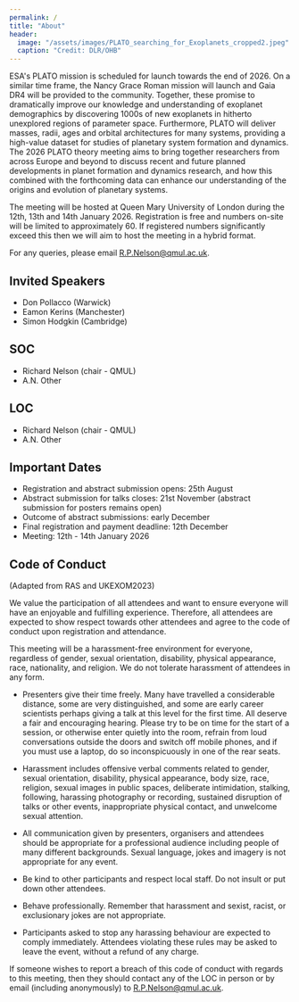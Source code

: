 ```yaml
---
permalink: /
title: "About"
header: 
  image: "/assets/images/PLATO_searching_for_Exoplanets_cropped2.jpeg"
  caption: "Credit: DLR/OHB"
---
```


ESA's PLATO mission is scheduled for launch towards the end of 2026. On a similar time frame, the Nancy Grace Roman mission will launch and Gaia DR4 will be provided to the community. Together, these promise to dramatically improve our knowledge and understanding of exoplanet demographics by discovering 1000s of new exoplanets in hitherto unexplored regions of parameter space. Furthermore, PLATO will deliver masses, radii, ages and orbital architectures for many systems, providing a high-value dataset for studies of planetary system formation and dynamics. The 2026 PLATO theory meeting aims to bring together researchers from across Europe and beyond to discuss recent and future planned developments in planet formation and dynamics research, and how this combined with the forthcoming data can enhance our understanding of the origins and evolution of planetary systems.

The meeting will be hosted at Queen Mary University of London during the 12th, 13th and 14th January 2026. Registration is free and numbers on-site will be limited to approximately 60. If registered numbers significantly exceed this then we will aim to host the meeting in a hybrid format.

For any queries, please email [R.P.Nelson@qmul.ac.uk](mailto:R.P.Nelson@qmul.ac.uk).

## Invited Speakers
- Don Pollacco (Warwick)
- Eamon Kerins (Manchester)
- Simon Hodgkin (Cambridge)

## SOC
- Richard Nelson (chair - QMUL)
- A.N. Other

## LOC
- Richard Nelson (chair - QMUL)
- A.N. Other

## Important Dates
- Registration and abstract submission opens: 25th August
- Abstract submission for talks closes: 21st November (abstract submission for posters remains open)
- Outcome of abstract submissions: early December
- Final registration and payment deadline: 12th December
- Meeting: 12th - 14th January 2026

## Code of Conduct 

(Adapted from RAS and UKEXOM2023)

We value the participation of all attendees and want to ensure everyone will have an enjoyable and fulfilling experience. Therefore, all attendees are expected to show respect towards other attendees and agree to the code of conduct upon registration and attendance.

This meeting will be a harassment-free environment for everyone, regardless of gender, sexual orientation, disability, physical appearance, race, nationality, and religion. We do not tolerate harassment of attendees in any form.

- Presenters give their time freely. Many have travelled a considerable distance, some are very distinguished, and some are early career scientists perhaps giving a talk at this level for the first time. All deserve a fair and encouraging hearing. Please try to be on time for the start of a session, or otherwise enter quietly into the room, refrain from loud conversations outside the doors and switch off mobile phones, and if you must use a laptop, do so inconspicuously in one of the rear seats.

- Harassment includes offensive verbal comments related to gender, sexual orientation, disability, physical appearance, body size, race, religion, sexual images in public spaces, deliberate intimidation, stalking, following, harassing photography or recording, sustained disruption of talks or other events, inappropriate physical contact, and unwelcome sexual attention.

- All communication given by presenters, organisers and attendees should be appropriate for a professional audience including people of many different backgrounds. Sexual language, jokes and imagery is not appropriate for any event.

- Be kind to other participants and respect local staff. Do not insult or put down other attendees.

- Behave professionally. Remember that harassment and sexist, racist, or exclusionary jokes are not appropriate.

- Participants asked to stop any harassing behaviour are expected to comply immediately. Attendees violating these rules may be asked to leave the event, without a refund of any charge.

If someone wishes to report a breach of this code of conduct with regards to this meeting, then they should contact any of the LOC in person or by email (including anonymously) to [R.P.Nelson@qmul.ac.uk](mailto:R.P.Nelson@qmul.ac.uk).


